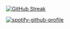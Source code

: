 [![GitHub Streak](http://github-readme-streak-stats.herokuapp.com?user=Alexandre-Chs&theme=dark&hide_border=true&date_format=M%20j%5B%2C%20Y%5D)](https://git.io/streak-stats)

[![spotify-github-profile](https://spotify-github-profile.vercel.app/api/view?uid=1142025166&cover_image=true&theme=default)](https://github.com/kittinan/spotify-github-profile)
